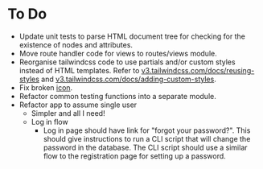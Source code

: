 # To Do

- Update unit tests to parse HTML document tree for checking for the existence
  of nodes and attributes.
- Move route handler code for views to routes/views module.
- Reorganise tailwindcss code to use partials and/or custom styles instead of
  HTML templates.
  Refer to [v3.tailwindcss.com/docs/reusing-styles](https://v3.tailwindcss.com/docs/reusing-styles) and [v3.tailwindcss.com/docs/adding-custom-styles](https://v3.tailwindcss.com/docs/adding-custom-styles).
- Fix broken [icon](./static/seal.png).
- Refactor common testing functions into a separate module.
- Refactor app to assume single user
  - Simpler and all I need!
  - Log in flow
    - Log in page should have link for "forgot your password?". This should
      give instructions to run a CLI script that will change the password in the
      database. The CLI script should use a similar flow to the registration
      page for setting up a password.
